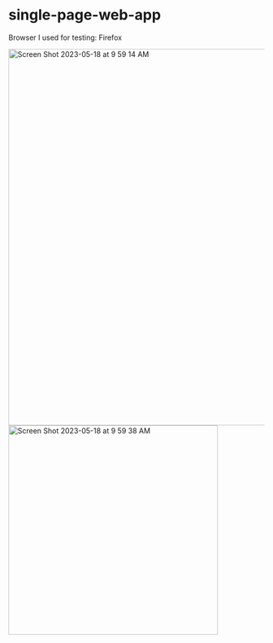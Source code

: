 # single-page-web-app

Browser I used for testing: Firefox

<img width="741" alt="Screen Shot 2023-05-18 at 9 59 14 AM" src="https://github.com/anya-chan/single-page-web-app/assets/111900986/fb01a20c-068a-4a75-b0c6-8eba9718cfaf">


<img width="412" alt="Screen Shot 2023-05-18 at 9 59 38 AM" src="https://github.com/anya-chan/single-page-web-app/assets/111900986/9129dc93-4b47-41af-aebb-63563fe376d1">
